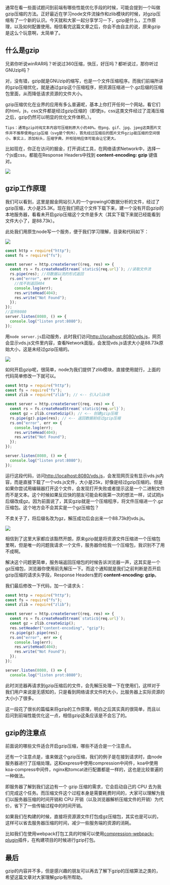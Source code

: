 通常在看一些面试题问到前端有哪些性能优化手段的时候，可能会提到一个叫做gzip压缩的方法。正好最近在学习node文件流操作和zlib模块的时候，对gzip压缩有了一个新的认识。今天就和大家一起分享学习一下，gzip是什么，工作原理，以及如何配置使用。相信看完这篇文章之后，你会不由自主的说，原来gzip是这么个玩意啊，太简单了。

## 什么是gzip

兄弟你听说winRAR吗？听说过360压缩，快压，好压吗？都听说过，那你听过GNUzip吗？

对，没有错，gzip就是GNUzip的缩写，也是一个文件压缩程序。而我们前端所讲的gzip压缩优化，就是通过gzip这个压缩程序，把资源压缩进一个.gz后缀的压缩包里面，从而降低请求资源的文件大小。

gzip压缩优化在业界的应用有多么普遍呢，基本上你打开任何一个网站，看它们的html，js，css文件都是经过gzip压缩的（即使js，css这类文件经过了混淆压缩之后，gzip仍然可以明显的优化文件体积。）。

```!
Tips：通常gzip对纯文本内容可压缩到原大小的40%。但png、gif、jpg、jpeg这类图片文件并不推荐使用gzip压缩（svg是个例外），首先经过压缩后的图片文件gzip能压缩的空间很小。事实上，添加标头，压缩字典，并校验响应体可能会让它更大。
```

比如现在，你正在访问的掘金，打开调试工具，在网络请求Network中，选择一个js或css，都能在Response Headers中找到 **content-encoding: gzip** 键值对。

![](./image/gzipjuejin.png)

## gzip工作原理

我们可以看到，这里是掘金网站引入的一个growingIO数据分析的文件，经过了gzip压缩，大小是25.3K。现在我们把这个文件下载下来，建一个没有开启gzip的本地服务器，看看未开启gzip压缩这个文件是多大（其实下载下来就已经能看到文件大小了，是88.73k）。


此处我们用原生node写一个服务，便于我们学习理解，目录和代码如下：

![](./image/gzip-dir.png)

```javascript
const http = require("http");
const fs = require("fs");

const server = http.createServer((req, res) => {
  const rs = fs.createReadStream(`static${req.url}`); //读取文件流
  rs.pipe(res); //将数据以流的形式返回
  rs.on("error", err => {
    //找不到返回404
    console.log(err);
    res.writeHead(404);
    res.write("Not Found");
  });
});
//监听8080
server.listen(8080, () => {
  console.log("listen prot:8080");
});

```

用`node server.js`启动服务，此时我们访问<http://localhost:8080/vds.js>，网页会显示vds.js文件里内容，查看Network面版，会发现vds.js请求大小是88.73k原始大小，这是未经过gzip压缩的。

![](./image/nogzip.png)

如何开启gzip呢，很简单，node为我们提供了zlib模块，直接使用就行，上面的代码简单修改一下就可以。


```javascript
const http = require("http");
const fs = require("fs");
const zlib = require("zlib"); // <-- 引入zlib块

const server = http.createServer((req, res) => {
  const rs = fs.createReadStream(`static${req.url}`);
  const gz = zlib.createGzip(); // <-- 创建gzip压缩
  rs.pipe(gz).pipe(res); // <-- 返回数据前经过gzip压缩
  rs.on("error", err => {
    console.log(err);
    res.writeHead(404);
    res.write("Not Found");
  });
});

server.listen(8080, () => {
  console.log("listen prot:8080");
});

```

运行这段代码，访问<http://localhost:8080/vds.js>，会发现网页没有显示vds.js内容，而是直接下载了一个vds.js文件，大小是25k，好像是经过gzip压缩的。但是如果你尝试用编辑器打开这个文件，会发现打开失败或者提示这是一个二进制文件而不是文本。这个时候如果反应快的朋友可能会和我第一次的想法一样，试试把js后缀改成gz。因为前面说了，其实gzip就是一个压缩程序，将文件压缩进一个.gz压缩包。这个地方会不会其实是一个gz压缩包？

不卖关子了，将后缀名改为gz，解压成功后会出来一个88.73k的vds.js。

![](./image/yasuo.png)


相信到了这里大家都应该豁然开朗，原来gzip就是将资源文件压缩进一个压缩包里啊，但是唯一的问题我请求一个文件，服务器你给我一个压缩包，我识别不了用不成啊。

解决这个问题更简单，服务端返回压缩包的时候告诉浏览器一声，这其实是一个gz压缩包，浏览器你使用前先解压一下。而这个通知就是我们之前判断是否开启gzip压缩的请求头字段，Response Headers里的 **content-encoding: gzip**。

我们最后修改一下代码，加一个请求头：

```javascript
const http = require("http");
const fs = require("fs");
const zlib = require("zlib"); 

const server = http.createServer((req, res) => {
  const rs = fs.createReadStream(`static${req.url}`);
  const gz = zlib.createGzip(); 
  res.setHeader("content-encoding", "gzip");
  rs.pipe(gz).pipe(res); 
  rs.on("error", err => {
    console.log(err);
    res.writeHead(404);
    res.write("Not Found");
  });
});

server.listen(8080, () => {
  console.log("listen prot:8080");
```

此时浏览器再请求到gzip压缩后的文件，会先解压处理一下在使用们，这样对于我们用户来说是无感知的，只是看到网络请求文件的大小，比服务器上实际资源的大小小了很多。

这一段花了很长的篇幅来将gzip的工作原理，明白之后其实真的很简单，而且以后问到前端性能优化这一点，相信gzip这条应该是不会忘了的。


## gzip的注意点

前面说的哪些文件适合开启gzip压缩，哪些不适合是一个注意点。

还有一个注意点是，谁来做这个gzip压缩，我们的例子是在接到请求时，由node服务器进行了压缩处理。这和express中使用compression中间件，koa中使用koa-compress中间件，nginx和tomcat进行配置都是一样的，这也是比较普遍的一种做法。

即服务器了解到我们这边有一个 gzip 压缩的需求，它会启动自己的 CPU 去为我们完成这个任务。而压缩文件这个过程本身是需要耗费时间的，大家可以理解为我们以服务器压缩的时间开销和 CPU 开销（以及浏览器解析压缩文件的开销）为代价，省下了一些传输过程中的时间开销。

如果我们在构建的时候，直接将资源源文件打包成gz压缩包，其实也是可以的，这样可以省去服务器压缩的时间，减少一些服务端的资源的消耗。

比如我们在使用webpack打包工具的时候可以使用[compression-webpack-plugin](https://www.npmjs.com/package/compression-webpack-plugin)插件，在构建项目的时候进行gzip打包。


## 最后

gzip的内容并不多，但是感兴趣的朋友可以再去了解下gzip的压缩算法之类的，希望这篇文章对大家理解gzip有所帮助。
